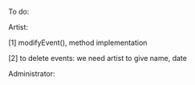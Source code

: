 To do:

Artist:

[1] modifyEvent(), method implementation

[2] to delete events: we need artist to give name, date

Administrator:



